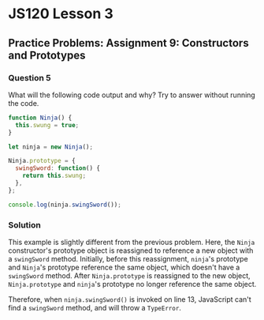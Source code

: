 # JS120 Lesson 3

## Practice Problems: Assignment 9: Constructors and Prototypes

### Question 5

What will the following code output and why? Try to answer without running the code.

```js
function Ninja() {
  this.swung = true;
}

let ninja = new Ninja();

Ninja.prototype = {
  swingSword: function() {
    return this.swung;
  },
};

console.log(ninja.swingSword());
```

### Solution

This example is slightly different from the previous problem. Here, the `Ninja`
constructor's prototype object is reassigned to reference a new object with
a `swingSword` method. Initially, before this reassignment, `ninja`'s prototype
and `Ninja`'s prototype reference the same object, which doesn't have a
`swingSword` method. After `Ninja.prototype` is reassigned to the new object,
`Ninja.prototype` and `ninja`'s prototype no longer reference the same object.

Therefore, when `ninja.swingSword()` is invoked on line 13, JavaScript can't
find a `swingSword` method, and will throw a `TypeError`.
